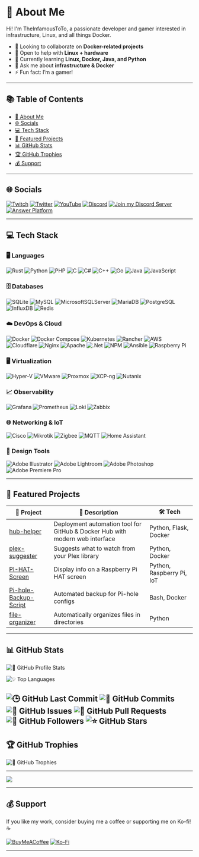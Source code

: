 # 💫 About Me

Hi! I'm TheInfamousToTo, a passionate developer and gamer interested in infrastructure, Linux, and all things Docker.

- 💞️ Looking to collaborate on **Docker-related projects**
- 🤝 Open to help with **Linux + hardware**
- 🌱 Currently learning **Linux, Docker, Java, and Python**
- 💬 Ask me about **infrastructure & Docker**
- ⚡ Fun fact: I’m a gamer!

---

## 📚 Table of Contents
- [💫 About Me](#-about-me)
- [🌐 Socials](#-socials)
- [💻 Tech Stack](#-tech-stack)
- [🚀 Featured Projects](#-featured-projects)
- [📊 GitHub Stats](#-github-stats)
- [🏆 GitHub Trophies](#-github-trophies)
- [💰 Support](#-support)

---

## 🌐 Socials
[![Twitch](https://img.shields.io/badge/Twitch-%239146FF.svg?logo=Twitch&logoColor=white)](https://twitch.tv/totostreamz)
[![Twitter](https://img.shields.io/badge/Twitter-%231DA1F2.svg?logo=Twitter&logoColor=white)](https://twitter.com/alsatrawitweets)
[![YouTube](https://img.shields.io/badge/YouTube-%23FF0000.svg?logo=YouTube&logoColor=white)](https://youtube.com/@TheInfamousToTo)
[![Discord](https://img.shields.io/badge/Discord-%237289DA.svg?logo=discord&logoColor=white)](https://discord.com/users/180424122596065280)
[![Join my Discord Server](https://img.shields.io/badge/Server-Join%20Community-%237289DA?logo=discord&logoColor=white)](https://discord.gg/CXqpB7gGsB)
[![Answer Platform](https://img.shields.io/badge/Answer%20Platform-Ask%20%26%20Answer-%23007ACC?logo=google-forms&logoColor=white)](https://answer.satrawi.cc/)

<!--
  Added: 
  [![Answer Platform](https://img.shields.io/badge/Answer%20Platform-Ask%20%26%20Answer-%23007ACC?logo=google-forms&logoColor=white)](https://answer.satrawi.cc/)
  Description: It's a platform where you can ask questions and got them answered by the community.
-->

---

## 💻 Tech Stack

### 🖥️ Languages
![Rust](https://img.shields.io/badge/rust-%23000000.svg?style=plastic&logo=rust&logoColor=white)
![Python](https://img.shields.io/badge/python-3670A0?style=plastic&logo=python&logoColor=ffdd54)
![PHP](https://img.shields.io/badge/php-%23777BB4.svg?style=plastic&logo=php&logoColor=white)
![C](https://img.shields.io/badge/c-%2300599C.svg?style=plastic&logo=c&logoColor=white)
![C#](https://img.shields.io/badge/c%23-%23239120.svg?style=plastic&logo=c-sharp&logoColor=white)
![C++](https://img.shields.io/badge/c++-%2300599C.svg?style=plastic&logo=c%2B%2B&logoColor=white)
![Go](https://img.shields.io/badge/go-%2300ADD8.svg?style=plastic&logo=go&logoColor=white)
![Java](https://img.shields.io/badge/java-%23ED8B00.svg?style=plastic&logo=java&logoColor=white)
![JavaScript](https://img.shields.io/badge/javascript-%23323330.svg?style=plastic&logo=javascript&logoColor=%23F7DF1E)

### 🗄️ Databases
![SQLite](https://img.shields.io/badge/sqlite-%2307405e.svg?style=plastic&logo=sqlite&logoColor=white)
![MySQL](https://img.shields.io/badge/mysql-%2300f.svg?style=plastic&logo=mysql&logoColor=white)
![MicrosoftSQLServer](https://img.shields.io/badge/Microsoft%20SQL%20Sever-CC2927?style=plastic&logo=microsoft%20sql%20server&logoColor=white)
![MariaDB](https://img.shields.io/badge/MariaDB-003545?style=plastic&logo=mariadb&logoColor=white)
![PostgreSQL](https://img.shields.io/badge/postgresql-%23336791.svg?style=plastic&logo=postgresql&logoColor=white)
![InfluxDB](https://img.shields.io/badge/influxdb-%2300ADEF.svg?style=plastic&logo=influxdb&logoColor=white)
![Redis](https://img.shields.io/badge/redis-%23DD0031.svg?style=plastic&logo=redis&logoColor=white)

### ☁️ DevOps & Cloud
![Docker](https://img.shields.io/badge/docker-%230db7ed.svg?style=plastic&logo=docker&logoColor=white)
![Docker Compose](https://img.shields.io/badge/docker--compose-%230db7ed.svg?style=plastic&logo=docker&logoColor=white)
![Kubernetes](https://img.shields.io/badge/kubernetes-%23326ce5.svg?style=plastic&logo=kubernetes&logoColor=white)
![Rancher](https://img.shields.io/badge/rancher-%230075A8.svg?style=plastic&logo=rancher&logoColor=white)
![AWS](https://img.shields.io/badge/AWS-%23FF9900.svg?style=plastic&logo=amazon-aws&logoColor=white)
![Cloudflare](https://img.shields.io/badge/Cloudflare-F38020?style=plastic&logo=Cloudflare&logoColor=white)
![Nginx](https://img.shields.io/badge/nginx-%23009639.svg?style=plastic&logo=nginx&logoColor=white)
![Apache](https://img.shields.io/badge/apache-%23D42029.svg?style=plastic&logo=apache&logoColor=white)
![.Net](https://img.shields.io/badge/.NET-5C2D91?style=plastic&logo=.net&logoColor=white)
![NPM](https://img.shields.io/badge/NPM-%23000000.svg?style=plastic&logo=npm&logoColor=white)
![Ansible](https://img.shields.io/badge/ansible-%231A1918.svg?style=plastic&logo=ansible&logoColor=white)
![Raspberry Pi](https://img.shields.io/badge/-RaspberryPi-C51A4A?style=plastic&logo=Raspberry-Pi)

### 🖥️ Virtualization
![Hyper-V](https://img.shields.io/badge/Hyper--V-0078D7?style=plastic&logo=windows&logoColor=white)
![VMware](https://img.shields.io/badge/VMware-607078?style=plastic&logo=vmware&logoColor=white)
![Proxmox](https://img.shields.io/badge/Proxmox-EE7200?style=plastic&logo=proxmox&logoColor=white)
![XCP-ng](https://img.shields.io/badge/XCP--ng-0066CC?style=plastic&logo=xcp-ng&logoColor=white)
![Nutanix](https://img.shields.io/badge/Nutanix-024DA1?style=plastic&logo=nutanix&logoColor=white)

### 📈 Observability
![Grafana](https://img.shields.io/badge/grafana-F46800?style=plastic&logo=grafana&logoColor=white)
![Prometheus](https://img.shields.io/badge/prometheus-E6522C?style=plastic&logo=prometheus&logoColor=white)
![Loki](https://img.shields.io/badge/loki-0A0A0A?style=plastic&logo=loki&logoColor=white)
![Zabbix](https://img.shields.io/badge/zabbix-DC382D?style=plastic&logo=zabbix&logoColor=white)

### 🌐 Networking & IoT
![Cisco](https://img.shields.io/badge/cisco-1BA0D7?style=plastic&logo=cisco&logoColor=white)
![Mikrotik](https://img.shields.io/badge/mikrotik-FF6600?style=plastic&logo=mikrotik&logoColor=white)
![Zigbee](https://img.shields.io/badge/zigbee-EB0443?style=plastic&logo=zigbee&logoColor=white)
![MQTT](https://img.shields.io/badge/mqtt-660066?style=plastic&logo=mqtt&logoColor=white)
![Home Assistant](https://img.shields.io/badge/home%20assistant-41BDF5?style=plastic&logo=home-assistant&logoColor=white)

### 🎨 Design Tools
![Adobe Illustrator](https://img.shields.io/badge/adobeillustrator-%23FF9A00.svg?style=plastic&logo=adobeillustrator&logoColor=white)
![Adobe Lightroom](https://img.shields.io/badge/Adobe%20Lightroom-31A8FF.svg?style=plastic&logo=Adobe%20Lightroom&logoColor=white)
![Adobe Photoshop](https://img.shields.io/badge/adobephotoshop-%2331A8FF.svg?style=plastic&logo=adobephotoshop&logoColor=white)
![Adobe Premiere Pro](https://img.shields.io/badge/Adobe%20Premiere%20Pro-9999FF.svg?style=plastic&logo=Adobe%20Premiere%20Pro&logoColor=white)

---

## 🚀 Featured Projects

| 🚩 Project | 📝 Description | 🛠️ Tech |
| ------- | ----------- | ---- |
| [hub-helper](https://github.com/TheInfamousToTo/hub-helper) | Deployment automation tool for GitHub & Docker Hub with modern web interface | Python, Flask, Docker |
| [plex-suggester](https://github.com/TheInfamousToTo/plex-suggester) | Suggests what to watch from your Plex library | Python, Docker |
| [PI-HAT-Screen](https://github.com/TheInfamousToTo/PI-HAT-Screen) | Display info on a Raspberry Pi HAT screen | Python, Raspberry Pi, IoT |
| [Pi-hole-Backup-Script](https://github.com/TheInfamousToTo/Pi-hole-Backup-Script) | Automated backup for Pi-hole configs | Bash, Docker |
| [file-organizer](https://github.com/TheInfamousToTo/file-organizer) | Automatically organizes files in directories | Python |

---

## 📊 GitHub Stats

![🐙 GitHub Profile Stats](https://github-readme-stats.vercel.app/api?username=TheInfamousToTo&show_icons=true&theme=dark&hide_border=false&count_private=true)

![💡 Top Languages](https://github-readme-stats.vercel.app/api/top-langs/?username=TheInfamousToTo&theme=dark&hide_border=false&include_all_commits=true&count_private=true&layout=compact)

![🕒 GitHub Last Commit](https://img.shields.io/github/last-commit/TheInfamousToTo/TheInfamousToTo?style=flat-square&color=blue)
![📅 GitHub Commits](https://img.shields.io/github/commit-activity/m/TheInfamousToTo/TheInfamousToTo?style=flat-square&color=blue)
![🐞 GitHub Issues](https://img.shields.io/github/issues/TheInfamousToTo/TheInfamousToTo?style=flat-square&color=blue)
![🔀 GitHub Pull Requests](https://img.shields.io/github/issues-pr/TheInfamousToTo/TheInfamousToTo?style=flat-square&color=blue)
![👥 GitHub Followers](https://img.shields.io/github/followers/TheInfamousToTo?style=social)
![⭐ GitHub Stars](https://img.shields.io/github/stars/TheInfamousToTo?style=social)
---

## 🏆 GitHub Trophies

![🏅 GitHub Trophies](https://github-profile-trophy.vercel.app/?username=TheInfamousToTo&theme=discord&no-frame=false&no-bg=false&margin-w=4)

---

[![](https://visitcount.itsvg.in/api?id=TheInfamousToTo&icon=0&color=11)](https://visitcount.itsvg.in)

---

## 💰 Support

If you like my work, consider buying me a coffee or supporting me on Ko-fi! ☕

[![BuyMeACoffee](https://img.shields.io/badge/Buy%20Me%20a%20Coffee-ffdd00?style=for-the-badge&logo=buy-me-a-coffee&logoColor=black)](https://buymeacoffee.com/TheInfamousToTo)
[![Ko-Fi](https://img.shields.io/badge/Ko--fi-F16061?style=for-the-badge&logo=ko-fi&logoColor=white)](https://ko-fi.com/theinfamoustoto)

---

<!-- Proudly created with GPRM ( https://gprm.itsvg.in ) -->
